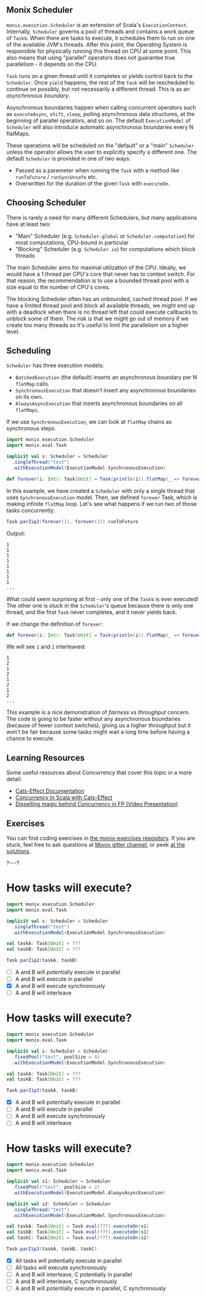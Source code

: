## Monix Scheduler

`monix.execution.Scheduler` is an extension of Scala's `ExecutionContext`.
Internally, `Scheduler` governs a pool of threads and contains a work queue of `Task`s.
When there are tasks to execute, it schedules them to run on one of the available JVM's threads.
After this point, the Operating System is responsible for physically running this thread on CPU at some point.
This also means that using "parallel" operators does not guarantee true parallelism - it depends on the CPU.

`Task` runs on a given thread until it completes or *yields* control back to the `Scheduler`.
Once `yield` happens, the rest of the `Task` will be rescheduled to continue on possibly, but not necessarily a different thread.
This is as an _asynchronous boundary_.

Asynchronous boundaries happen when calling concurrent operators such as `executeAsync`, `shift`, `sleep`, polling
asynchronous data structures, at the beginning of parallel operators, and so on.
The default `ExecutionModel` of `Scheduler` will also introduce automatic asynchronous boundaries every N flatMaps.

These operations will be scheduled on the "default" or a "main" `Scheduler` unless the operator allows the user to explicitly specify a different one.
The default `Scheduler` is provided in one of two ways:
- Passed as a paremeter when running the `Task` with a method like `runToFuture` / `runSyncUnsafe` etc.
- Overwritten for the duration of the given `Task` with `executeOn`.

## Choosing Scheduler

There is rarely a need for many different Schedulers, but many applications have at least two:
- "Main" Scheduler (e.g. `Scheduler.global` or `Scheduler.computation`) for most computations, CPU-bound in particular
- "Blocking" Scheduler (e.g. `Scheduler.io`) for computations which block threads

The main Scheduler aims for maximal utilization of the CPU.
Ideally, we would have a 1 thread per CPU's core that never has to context switch.
For that reason, the recommendation is to use a bounded thread pool with a size equal to the number of CPU's cores.

The blocking Scheduler often has an unbounded, cached thread pool.
If we have a limited thread pool and block all available threads, we might end up with a deadlock when there is no thread left that could execute callbacks to unblock some of them.
The risk is that we might go out of memory if we create too many threads so it's useful to limit the parallelism on a higher level.

## Scheduling

`Scheduler` has three execution models:
- `BatchedExecution` (the default) inserts an asynchronous boundary per N `flatMap` calls.
- `SynchronousExecution` that doesn't insert any asynchronous boundaries on its own.
- `AlwaysAsyncExecution` that inserts asynchronous boundaries on all `flatMaps`.

If we use `SynchronousExecution`, we can look at `flatMap` chains as synchronous steps.

```scala 
import monix.execution.Scheduler
import monix.eval.Task

implicit val s: Scheduler = Scheduler
  .singleThread("test")
  .withExecutionModel(ExecutionModel.SynchronousExecution)

def forever(i: Int): Task[Unit] = Task(println(i)).flatMap(_ => forever(i))
```

In this example, we have created a `Scheduler` with only a single thread that uses `SynchronousExecution` model.
Then, we defined `forever` Task, which is making infinite `flatMap` loop.
Let's see what happens if we run two of those tasks concurrently:

```scala 
Task.parZip2(forever(1), forever(2)).runToFuture
```

Output:

```
1
1
1
1
1
1
1
1
...
```

What could seem surprising at first - only one of the `Task`s is ever executed!
The other one is stuck in the `Scheduler`'s queue because there is only one thread, and the first `Task` never completes, and it never yields back.

If we change the definition of `forever`:

```scala 
def forever(i: Int): Task[Unit] = Task(println(i)).flatMap(_ => forever(i).executeAsync)
```

We will see `1` and `2` interleaved:

``` 
1
2
1
2
1
2
1
2
...
```

This example is a nice demonstration of _fairness_ vs _throughput_ concern.
The code is going to be faster without any asynchronous boundaries (because of fewer context switches), giving us a higher throughput but it won't be fair because some tasks
might wait a long time before having a chance to execute.

## Learning Resources

Some useful resources about Concurrency that cover this topic in a more detail:

- [Cats-Effect Documentation](https://typelevel.org/cats-effect/concurrency/basics.html)
- [Concurrency In Scala with Cats-Effect](https://github.com/slouc/concurrency-in-scala-with-ce)
- [Dispelling magic behind Concurrency in FP (Video Presentation)](https://monix.io/presentations/2019-dispelling-magic-behind-concurrency-in-fp.html)

## Exercises

You can find coding exercises in [the monix-exercises repository](https://github.com/scalazone/monix-exercises/blob/main/monix-task-exercises/src/main/scala/scalazone/monix/lesson5/ThreadManagementExercises.scala).
If you are stuck, feel free to ask questions at [Monix gitter channel](https://gitter.im/monix/monix),
or peek [at the solutions](https://github.com/scalazone/monix-exercises/blob/main/monix-task-solutions/src/main/scala/scalazone/monix/lesson5/ThreadManagementExercisesSolutions.scala).

?---?

# How tasks will execute?

```scala 
import monix.execution.Scheduler
import monix.eval.Task

implicit val s: Scheduler = Scheduler
  .singleThread("test")
  .withExecutionModel(ExecutionModel.SynchronousExecution)

val taskA: Task[Unit] = ???
val taskB: Task[Unit] = ???

Task.parZip2(taskA, taskB)
```

- [ ] A and B will potentially execute in parallel
- [ ] A and B will execute in parallel
- [X] A and B will execute synchronously
- [ ] A and B will interleave

# How tasks will execute?

```scala 
import monix.execution.Scheduler
import monix.eval.Task

implicit val s: Scheduler = Scheduler
  .fixedPool("test", poolSize = 4)
  .withExecutionModel(ExecutionModel.SynchronousExecution)

val taskA: Task[Unit] = ???
val taskB: Task[Unit] = ???

Task.parZip2(taskA, taskB)
```

- [X] A and B will potentially execute in parallel
- [ ] A and B will execute in parallel
- [ ] A and B will execute synchronously
- [ ] A and B will interleave

# How tasks will execute?

```scala 
import monix.execution.Scheduler
import monix.eval.Task

implicit val s1: Scheduler = Scheduler
  .fixedPool("test", poolSize = 2)
  .withExecutionModel(ExecutionModel.AlwaysAsyncExecution)

implicit val s2: Scheduler = Scheduler
  .singleThread("test")
  .withExecutionModel(ExecutionModel.SynchronousExecution)

val taskA: Task[Unit] = Task.eval(???).executeOn(s1)
val taskB: Task[Unit] = Task.eval(???).executeOn(s1)
val taskC: Task[Unit] = Task.eval(???).executeOn(s2)

Task.parZip3(taskA, taskB, taskC)
```

- [X] All tasks will potentially execute in parallel
- [ ] All tasks will execute synchronously
- [ ] A and B will interleave, C potentially in parallel
- [ ] A and B will interleave, C synchronously
- [ ] A and B will potentially execute in parallel, C synchronously
